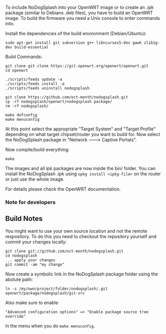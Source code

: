 To include NoDogSplash into your OpenWRT image or to create an .ipk
package (similar to Debians .deb files), you have to build an OpenWRT image.
To build the firmware you need a Unix console to enter commands into.

Install the dependencies of the build environment (Debian/Ubuntu):
```
sudo apt-get install git subversion g++ libncurses5-dev gawk zlib1g-dev build-essential
```

Build Commands:
```
git clone git clone https://git.openwrt.org/openwrt/openwrt.git
cd openwrt

./scripts/feeds update -a
./scripts/feeds install -a
./scripts/feeds uninstall nodogsplash

git clone https://github.com/oct-month/nodogsplash.git
cp -rf nodogsplash/openwrt/nodogsplash package/
rm -rf nodogsplash/

make defconfig
make menuconfig
```

At this point select the appropriate "Target System" and "Target Profile"
depending on what target chipset/router you want to build for.
Now select the NoDogSplash package in "Network ---> Captive Portals".

Now compile/build everything:

```
make
```

The images and all ipk packages are now inside the bin/ folder.
You can install the NoDogSplash .ipk using `opkg install <ipkg-file>` on the router or just use the whole image.

For details please check the OpenWRT documentation.

### Note for developers

## Build Notes

You might want to use your own source location and not the remote respository.
To do this you need to checkout the repository yourself and commit your changes locally:

```
git clone git://github.com/oct-month/nodogsplash.git
cd nodogsplash
... apply your changes
git commit -am "my change"
```

Now create a symbolic link in the NoDogSplash package folder using the abolute path:

```
ln -s /my/own/project/folder/nodogsplash/.git openwrt/package/nodogsplash/git-src
```

Also make sure to enable

```
"Advanced configuration options" => "Enable package source tree override"
```

in the menu when you do `make menuconfig`.
